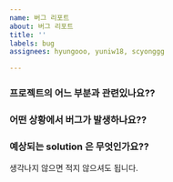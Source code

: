 ```yaml
---
name: 버그 리포트
about: 버그 리포트
title: ''
labels: bug
assignees: hyungooo, yuniw18, scyonggg

---
```


### 프로젝트의 어느 부분과 관련있나요??

### 어떤 상황에서 버그가 발생하나요??

### 예상되는 solution 은 무엇인가요??
생각나지 않으면 적지 않으셔도 됩니다.
